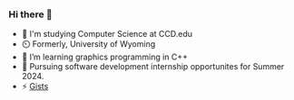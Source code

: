 ### Hi there 👋

- 🏫 I'm studying Computer Science at CCD.edu
- ⏲️ Formerly, University of Wyoming
- 🌱 I’m learning graphics programming in C++
- 👯 Pursuing software development internship opportunites for Summer 2024.
- ⚡ [Gists](https://gist.github.com/slbelden)
